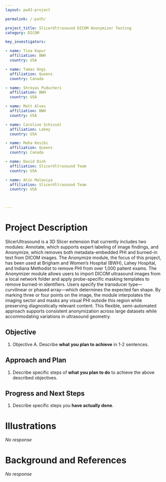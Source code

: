 ```yaml
---
layout: pw43-project

permalink: /:path/

project_title: SlicerUltrasound DICOM Anonymizer Testing
category: DICOM

key_investigators:

- name: Tina Kapur
  affiliation: BWH
  country: USA

- name: Tamas Ungi
  affiliation: Queens
  country: Canada

- name: Shreyas Puducheri
  affiliation: BWH
  country: USA

- name: Matt Alves
  affiliation: BWH
  country: USA

- name: Caroline Schissel
  affiliation: Lahey
  country: USA

- name: Maha Kesibi
  affiliation: Queens
  country: Canada

- name: David Dinh
  affiliation: SlicerUltrasound Team
  country: USA

- name: Atin Malaviya
  affiliation: SlicerUltrasound Team
  country: USA
  


---
```


# Project Description

<!-- Add a short paragraph describing the project. -->

SlicerUltrasound is a 3D Slicer extension that currently includes two modules: Annotate, which supports expert labeling of image findings, and Anonymize, which removes both metadata-embedded PHI and burned-in text from DICOM images. The Anonymize module, the focus of this project, has been used at Brigham and Women’s Hospital (BWH), Lahey Hospital, and Indiana Methodist to remove PHI from over 1,000 patient exams. The Anonymizer module allows users to import DICOM ultrasound images from a local network folder and apply probe-specific masking templates to remove burned-in identifiers. Users specify the transducer type—curvilinear or phased array—which determines the expected fan shape. By marking three or four points on the image, the module interpolates the imaging sector and masks any visual PHI outside this region while preserving diagnostically relevant content. This flexible, semi-automated approach supports consistent anonymization across large datasets while accommodating variations in ultrasound geometry.



## Objective

<!-- Describe here WHAT you would like to achieve (what you will have as end result). -->


1. Objective A. Describe **what you plan to achieve** in 1-2 sentences.




## Approach and Plan

<!-- Describe here HOW you would like to achieve the objectives stated above. -->


1. Describe specific steps of **what you plan to do** to achieve the above described objectives.




## Progress and Next Steps

<!-- Update this section as you make progress, describing of what you have ACTUALLY DONE.
     If there are specific steps that you could not complete then you can describe them here, too. -->


1. Describe specific steps you **have actually done**.




# Illustrations

<!-- Add pictures and links to videos that demonstrate what has been accomplished. -->


_No response_



# Background and References

<!-- If you developed any software, include link to the source code repository.
     If possible, also add links to sample data, and to any relevant publications. -->


_No response_

